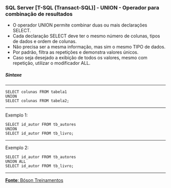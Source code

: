 ### SQL Server [T-SQL (Transact-SQL)] - UNION - Operador para combinação de resultados

* O operador UNION permite combinar duas ou mais declarações SELECT.
* Cada declaração SELECT deve ter o mesmo número de colunas, tipos de dados e ordem de colunas.
* Não precisa ser a mesma informação, mas sim o mesmo TIPO de dados.
* Por padrão, filtra as repetições e demonstra valores únicos.
* Caso seja desejado a exibição de todos os valores, mesmo com repetição, utilizar o modificador ALL.

##### Sintaxe
---

	SELECT colunas FROM tabela1
	UNION
	SELECT colunas FROM tabela2;	
		
---
Exemplo 1:

	SELECT id_autor FROM tb_autores
	UNION
	SELECT id_autor FROM tb_livro;
		
---
Exemplo 2:

	SELECT id_autor FROM tb_autores
	UNION ALL
	SELECT id_autor FROM tb_livro;
	
---

[**Fonte**: Bóson Treinamentos](https://youtube.com/playlist?list=PLucm8g_ezqNqI5cW3alteV5olcMCcHYRK&si=iTJ-F9uZb8Eff3QA)